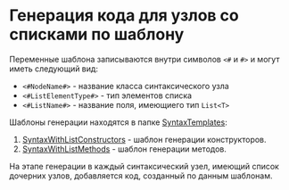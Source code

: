# Генерация кода для узлов со списками по шаблону

Переменные шаблона записываются внутри символов `<#` и `#>` и могут иметь следующий вид:
- `<#NodeName#>` - название класса синтаксического узла
- `<#ListElementType#>` - тип элементов списка
- `<#ListName#>` - название поля, имеющиего тип `List<T>`

Шаблоны генерации находятся в папке [SyntaxTemplates](https://github.com/pascalabcnet/pascalabcnet/tree/master/SyntaxTree/tree/SyntaxTemplates):

1. [SyntaxWithListConstructors](https://github.com/pascalabcnet/pascalabcnet/blob/master/SyntaxTree/tree/SyntaxTemplates/SyntaxWithListConstructors.txt) - шаблон генерации конструкторов.  
2. [SyntaxWithListMethods](https://github.com/pascalabcnet/pascalabcnet/blob/master/SyntaxTree/tree/SyntaxTemplates/SyntaxWithListMethods.txt) - шаблон генерации методов.

На этапе генерации в каждый синтаксический узел, имеющий список дочерних узлов, добавляется код, созданный по данным шаблонам. 
